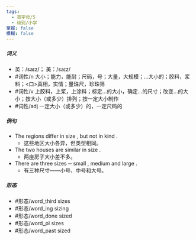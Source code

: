 ```yaml
---
tags:
  - 首字母/S
  - 级别/小学
掌握: false
模糊: false
---
```

##### 词义
- 英：/saɪz/； 美：/saɪz/
- #词性/n  大小；能力，能耐；尺码，号；大量，大规模；…大小的；胶料，浆料；<口>真相，实情；量珠尺，珍珠筛
- #词性/v  上胶料，上浆，上涂料；标定…的大小，确定…的尺寸；改变…的大小；按大小（或多少）排列；按一定大小制作
- #词性/adj  一定大小（或多少）的，一定尺码的
##### 例句
- The regions differ in size , but not in kind .
	- 这些地区大小各异，但类型相同。
- The two houses are similar in size .
	- 两座房子大小差不多。
- There are three sizes ─ small , medium and large .
	- 有三种尺寸——小号、中号和大号。
##### 形态
- #形态/word_third sizes
- #形态/word_ing sizing
- #形态/word_done sized
- #形态/word_pl sizes
- #形态/word_past sized
